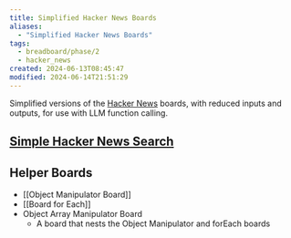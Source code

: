 ```yaml
---
title: Simplified Hacker News Boards
aliases:
  - "Simplified Hacker News Boards"
tags:
  - breadboard/phase/2
  - hacker_news
created: 2024-06-13T08:45:47
modified: 2024-06-14T21:51:29
---
```


Simplified versions of the [Hacker News](projects/Breadboard/Phase%202/Hacker%20News/index.md) boards, with reduced inputs and outputs, for use with LLM function calling.

## [Simple Hacker News Search](projects/Breadboard/Phase%202/Hacker%20News/simplified/Simple%20Hacker%20News%20Search.md)

## Helper Boards

- [[Object Manipulator Board]]
- [[Board for Each]]
- Object Array Manipulator Board
  - A board that nests the Object Manipulator and forEach boards

